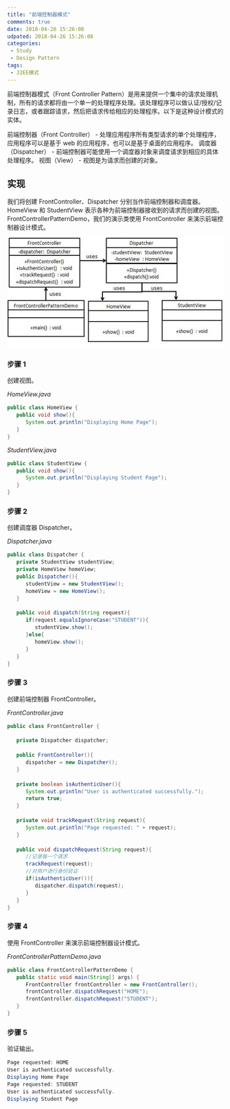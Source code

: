 ```yaml
---
title: "前端控制器模式"
comments: true
date: 2018-04-26 15:26:08
udpated: 2018-04-26 15:26:08
categories:
 - Study
 - Design Pattern
tags:
 - J2EE模式
---
```


前端控制器模式（Front Controller Pattern）是用来提供一个集中的请求处理机制，所有的请求都将由一个单一的处理程序处理。该处理程序可以做认证/授权/记录日志，或者跟踪请求，然后把请求传给相应的处理程序。以下是这种设计模式的实体。

前端控制器（Front Controller） - 处理应用程序所有类型请求的单个处理程序，应用程序可以是基于 web 的应用程序，也可以是基于桌面的应用程序。
调度器（Dispatcher） - 前端控制器可能使用一个调度器对象来调度请求到相应的具体处理程序。
视图（View） - 视图是为请求而创建的对象。

## 实现

我们将创建 FrontController、Dispatcher 分别当作前端控制器和调度器。HomeView 和 StudentView 表示各种为前端控制器接收到的请求而创建的视图。
FrontControllerPatternDemo，我们的演示类使用 FrontController 来演示前端控制器设计模式。

![](/images/design-pattern/frontcontroller_pattern_uml_diagram.jpg)
<!--more-->

### 步骤 1
创建视图。

*HomeView.java*
```java
public class HomeView {
   public void show(){
      System.out.println("Displaying Home Page");
   }
}
```

*StudentView.java*
```java
public class StudentView {
   public void show(){
      System.out.println("Displaying Student Page");
   }
}
```

### 步骤 2
创建调度器 Dispatcher。

*Dispatcher.java*
```java
public class Dispatcher {
   private StudentView studentView;
   private HomeView homeView;
   public Dispatcher(){
      studentView = new StudentView();
      homeView = new HomeView();
   }

   public void dispatch(String request){
      if(request.equalsIgnoreCase("STUDENT")){
         studentView.show();
      }else{
         homeView.show();
      }
   }
}
```

### 步骤 3
创建前端控制器 FrontController。

*FrontController.java*
```java
public class FrontController {

   private Dispatcher dispatcher;

   public FrontController(){
      dispatcher = new Dispatcher();
   }

   private boolean isAuthenticUser(){
      System.out.println("User is authenticated successfully.");
      return true;
   }

   private void trackRequest(String request){
      System.out.println("Page requested: " + request);
   }

   public void dispatchRequest(String request){
      //记录每一个请求
      trackRequest(request);
      //对用户进行身份验证
      if(isAuthenticUser()){
         dispatcher.dispatch(request);
      }
   }
}
```

### 步骤 4
使用 FrontController 来演示前端控制器设计模式。

*FrontControllerPatternDemo.java*
```java
public class FrontControllerPatternDemo {
   public static void main(String[] args) {
      FrontController frontController = new FrontController();
      frontController.dispatchRequest("HOME");
      frontController.dispatchRequest("STUDENT");
   }
}
```

### 步骤 5
验证输出。
```java
Page requested: HOME
User is authenticated successfully.
Displaying Home Page
Page requested: STUDENT
User is authenticated successfully.
Displaying Student Page
```
